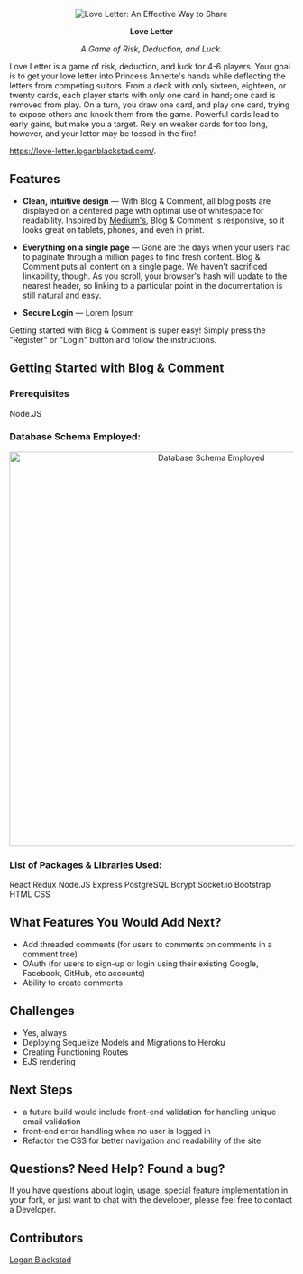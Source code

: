 <p align="center">
  <img src="./public/images/main-love-letter.png" alt="Love Letter: An Effective Way to Share">
  <br>

<p align="center"><b>Love Letter</b><p>
<p align="center"><em>A Game of Risk, Deduction, and Luck.</em></p>

<!-- <p align="center"><img src="./public/assets/placeholder-front-image.png" width=700 alt="Screenshot of Blog & Comment"></p> -->

<p>Love Letter is a game of risk, deduction, and luck for 4-6 players. Your goal is to get your love letter into Princess Annette's hands while deflecting the letters from competing suitors. From a deck with only sixteen, eighteen, or twenty cards, each player starts with only one card in hand; one card is removed from play. On a turn, you draw one card, and play one card, trying to expose others and knock them from the game. Powerful cards lead to early gains, but make you a target. Rely on weaker cards for too long, however, and your letter may be tossed in the fire!

<a href="https://loganblackstad.com/">https://love-letter.loganblackstad.com/</a>.</p>

## Features

- **Clean, intuitive design** — With Blog & Comment, all blog posts are displayed on a centered page with optimal use of whitespace for readability. Inspired by [Medium's](https://medum.com/), Blog & Comment is responsive, so it looks great on tablets, phones, and even in print.

- **Everything on a single page** — Gone are the days when your users had to paginate through a million pages to find fresh content. Blog & Comment puts all content on a single page. We haven't sacrificed linkability, though. As you scroll, your browser's hash will update to the nearest header, so linking to a particular point in the documentation is still natural and easy.

- **Secure Login** — Lorem Ipsum

Getting started with Blog & Comment is super easy! Simply press the "Register" or "Login" button and follow the instructions.

## Getting Started with Blog & Comment

### Prerequisites

Node.JS


### Database Schema Employed:

<p align="center"><img src="./public/images/drawSQL.png" width=700 alt="Database Schema Employed"></p>

### List of Packages & Libraries Used:

React
Redux
Node.JS
Express
PostgreSQL
Bcrypt
Socket.io
Bootstrap
HTML
CSS


## What Features You Would Add Next?

- Add threaded comments (for users to comments on comments in a comment tree)
- OAuth (for users to sign-up or login using their existing Google, Facebook, GitHub, etc accounts)
- Ability to create comments

## Challenges

- Yes, always
- Deploying Sequelize Models and Migrations to Heroku
- Creating Functioning Routes 
- EJS rendering

## Next Steps

- a future build would include front-end validation for handling unique email validation
- front-end error handling when no user is logged in 
- Refactor the CSS for better navigation and readability of the site


## Questions? Need Help? Found a bug?

If you have questions about login, usage, special feature implementation in your fork, or just want to chat with the developer, please feel free to contact a Developer.

## Contributors

[Logan Blackstad](https://github.com/loganblackstad)<br>